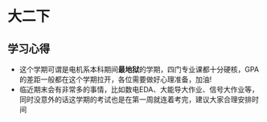# 大二下
## 学习心得
- 这个学期可谓是电机系本科期间**最地狱**的学期，四门专业课都十分硬核，GPA的差距一般都在这个学期拉开，各位需要做好心理准备，加油!
- 临近期末会有非常多的事情，比如数电EDA、大能导大作业、信号大作业等，同时没意外的话这学期的考试也是在第一周就连着考完，建议大家合理安排时间
